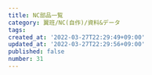 ```yaml
---
title: NC部品一覧
category: 翼班/NC(自作)/資料&データ
tags: 
created_at: '2022-03-27T22:29:49+09:00'
updated_at: '2022-03-27T22:29:56+09:00'
published: false
number: 31
---
```



